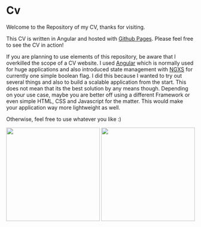 # Cv

Welcome to the Repository of my CV, thanks for visiting.

This CV is written in Angular and hosted with [Github Pages](https://gereonfranken.github.io/cv/). Please feel free to see the CV in action!

If you are planning to use elements of this repository, be aware that I overkilled the scope of a CV website. I used [Angular](https://angular.io/) which is normally used for huge applications and also introduced state management with [NGXS](https://www.ngxs.io/) for currently one simple boolean flag. I did this because I wanted to try out several things and also to build a scalable application from the start. This does not mean that its the best solution by any means though. Depending on your use case, maybe you are better off using a different Framework or even simple HTML, CSS and Javascript for the matter. This would make your application way more lightweight as well.

Otherwise, feel free to use whatever you like :) 

<img src="https://media.giphy.com/media/fwbZnTftCXVocKzfxR/giphy.gif" width="250" height="250" />
<img src="https://media.giphy.com/media/13hxeOYjoTWtK8/giphy.gif" width="250" height="250" />